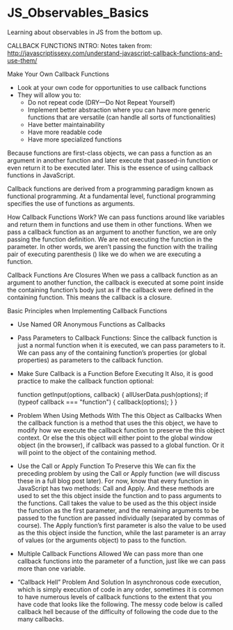 # JS_Observables_Basics
Learning about observables in JS from the bottom up.

CALLBACK FUNCTIONS INTRO:
Notes taken from: http://javascriptissexy.com/understand-javascript-callback-functions-and-use-them/

Make Your Own Callback Functions
- Look at your own code for opportunities to use callback functions
- They will allow you to:
    - Do not repeat code (DRY—Do Not Repeat Yourself)
    - Implement better abstraction where you can have more generic functions that are versatile (can handle all sorts of functionalities)
    - Have better maintainability
    - Have more readable code
    - Have more specialized functions

Because functions are first-class objects, we can pass a function as an argument in another function and later execute that passed-in function or even return it to be executed later. This is the essence of using callback functions in JavaScript.

Callback functions are derived from a programming paradigm known as functional programming. At a fundamental level, functional programming specifies the use of functions as arguments.

How Callback Functions Work?
We can pass functions around like variables and return them in functions and use them in other functions. When we pass a callback function as an argument to another function, we are only passing the function definition. We are not executing the function in the parameter. In other words, we aren’t passing the function with the trailing pair of executing parenthesis () like we do when we are executing a function.

Callback Functions Are Closures
When we pass a callback function as an argument to another function, the callback is executed at some point inside the containing function’s body just as if the callback were defined in the containing function. This means the callback is a closure.

Basic Principles when Implementing Callback Functions
- Use Named OR Anonymous Functions as Callbacks
- Pass Parameters to Callback Functions:
    Since the callback function is just a normal function when it is executed, we can pass parameters to it. We can pass any of the containing function’s properties (or global properties) as parameters to the callback function.
- Make Sure Callback is a Function Before Executing It
    Also, it is good practice to make the callback function optional:

    function getInput(options, callback) {
        allUserData.push(options);
        if (typeof callback === "function") {
            callback(options);
        }
    }

- Problem When Using Methods With The this Object as Callbacks
    When the callback function is a method that uses the this object, we have to modify how we execute the callback function to preserve the this object context. Or else the this object will either point to the global window object (in the browser), if callback was passed to a global function. Or it will point to the object of the containing method.
- Use the Call or Apply Function To Preserve this
    We can fix the preceding problem by using the Call or Apply function (we will discuss these in a full blog post later). For now, know that every function in JavaScript has two methods: Call and Apply. And these methods are used to set the this object inside the function and to pass arguments to the functions.
    Call takes the value to be used as the this object inside the function as the first parameter, and the remaining arguments to be passed to the function are passed individually (separated by commas of course). The Apply function’s first parameter is also the value to be used as the this object inside the function, while the last parameter is an array of values (or the arguments object) to pass to the function.
- Multiple Callback Functions Allowed
    We can pass more than one callback functions into the parameter of a function, just like we can pass more than one variable.
- “Callback Hell” Problem And Solution
    In asynchronous code execution, which is simply execution of code in any order, sometimes it is common to have numerous levels of callback functions to the extent that you have code that looks like the following. The messy code below is called callback hell because of the difficulty of following the code due to the many callbacks.